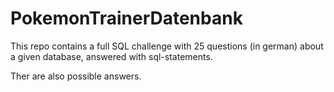 # PokemonTrainerDatenbank

This repo contains a full SQL challenge with 25 questions (in german) about a given database, answered with sql-statements. 

Ther are also possible answers.
